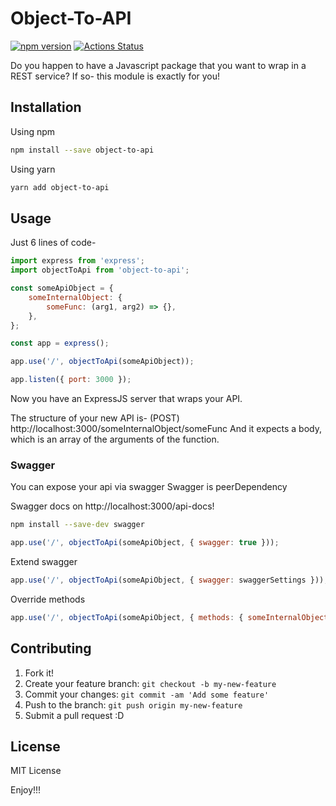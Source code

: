 # Object-To-API

[![npm version](http://img.shields.io/npm/v/object-to-api.svg?style=flat)](https://npmjs.org/package/@npmsoluto/package-to-rest 'View this project on npm') [![Actions Status](https://github.com/mishaled/object-to-api/workflows/CI/badge.svg)](https://github.com/mishaled/object-to-api/actions)

Do you happen to have a Javascript package that you want to wrap in a REST service?
If so- this module is exactly for you!

## Installation

Using npm

```bash
npm install --save object-to-api
```

Using yarn

```bash
yarn add object-to-api
```

## Usage

Just 6 lines of code-

```js
import express from 'express';
import objectToApi from 'object-to-api';

const someApiObject = {
    someInternalObject: {
        someFunc: (arg1, arg2) => {},
    },
};

const app = express();

app.use('/', objectToApi(someApiObject));

app.listen({ port: 3000 });
```

Now you have an ExpressJS server that wraps your API.

The structure of your new API is-
(POST) http://localhost:3000/someInternalObject/someFunc
And it expects a body, which is an array of the arguments of the function.

### Swagger

You can expose your api via swagger
Swagger is peerDependency

Swagger docs on http://localhost:3000/api-docs!

```bash
npm install --save-dev swagger
```

```js
app.use('/', objectToApi(someApiObject, { swagger: true }));
```

Extend swagger

```js
app.use('/', objectToApi(someApiObject, { swagger: swaggerSettings }));
```

Override methods

```js
app.use('/', objectToApi(someApiObject, { methods: { someInternalObject: { someFunc: 'GET' } } }));
```

## Contributing

1. Fork it!
2. Create your feature branch: `git checkout -b my-new-feature`
3. Commit your changes: `git commit -am 'Add some feature'`
4. Push to the branch: `git push origin my-new-feature`
5. Submit a pull request :D

## License

MIT License

Enjoy!!!
